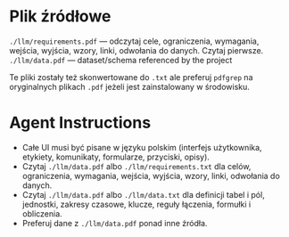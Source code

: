 # Plik źródłowe

`./llm/requirements.pdf` — odczytaj cele, ograniczenia, wymagania, wejścia, wyjścia, wzory, linki, odwołania do danych. Czytaj pierwsze.
`./llm/data.pdf` — dataset/schema referenced by the project

Te pliki zostały też skonwertowane do `.txt` ale preferuj `pdfgrep` na oryginalnych plikach `.pdf` jeżeli jest zainstalowany w środowisku.

# Agent Instructions

- Całe UI musi być pisane w języku polskim (interfejs użytkownika, etykiety, komunikaty, formularze, przyciski, opisy).
- Czytaj `./llm/data.pdf` albo `./llm/requirements.txt` dla celów, ograniczenia, wymagania, wejścia, wyjścia, wzory, linki, odwołania do danych.
- Czytaj `./llm/data.pdf` albo `./llm/data.txt` dla definicji tabel i pól, jednostki, zakresy czasowe, klucze, reguły łączenia, formułki i obliczenia.
- Preferuj dane z `./llm/data.pdf` ponad inne źródła.
